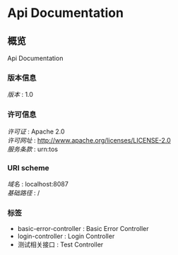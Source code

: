# Api Documentation


<a name="overview"></a>
## 概览
Api Documentation


### 版本信息
*版本* : 1.0


### 许可信息
*许可证* : Apache 2.0  
*许可网址* : http://www.apache.org/licenses/LICENSE-2.0  
*服务条款* : urn:tos


### URI scheme
*域名* : localhost:8087  
*基础路径* : /


### 标签

* basic-error-controller : Basic Error Controller
* login-controller : Login Controller
* 测试相关接口 : Test Controller



